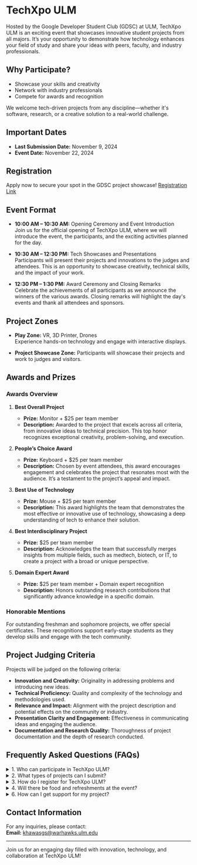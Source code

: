 # TechXpo ULM

Hosted by the Google Developer Student Club (GDSC) at ULM, TechXpo ULM is an exciting event that showcases innovative student projects from all majors. It’s your opportunity to demonstrate how technology enhances your field of study and share your ideas with peers, faculty, and industry professionals.

## Why Participate?

- Showcase your skills and creativity
- Network with industry professionals
- Compete for awards and recognition

We welcome tech-driven projects from any discipline—whether it's software, research, or a creative solution to a real-world challenge.

## Important Dates

- **Last Submission Date:** November 9, 2024
- **Event Date:** November 22, 2024

## Registration

Apply now to secure your spot in the GDSC project showcase! [Registration Link](https://webservices.ulm.edu/webforms/form/gdsc-project-showcase-application)

## Event Format

- **10:00 AM – 10:30 AM:** Opening Ceremony and Event Introduction  
  Join us for the official opening of TechXpo ULM, where we will introduce the event, the participants, and the exciting activities planned for the day.

- **10:30 AM – 12:30 PM:** Tech Showcases and Presentations  
  Participants will present their projects and innovations to the judges and attendees. This is an opportunity to showcase creativity, technical skills, and the impact of your work.

- **12:30 PM – 1:30 PM:** Award Ceremony and Closing Remarks  
  Celebrate the achievements of all participants as we announce the winners of the various awards. Closing remarks will highlight the day's events and thank all attendees and sponsors.

## Project Zones

- **Play Zone:** VR, 3D Printer, Drones  
  Experience hands-on technology and engage with interactive displays.

- **Project Showcase Zone:** Participants will showcase their projects and work to judges and visitors.

## Awards and Prizes

### Awards Overview

1. **Best Overall Project**  
   - **Prize:** Monitor + $25 per team member  
   - **Description:** Awarded to the project that excels across all criteria, from innovative ideas to technical precision. This top honor recognizes exceptional creativity, problem-solving, and execution.

2. **People’s Choice Award**  
   - **Prize:** Keyboard + $25 per team member  
   - **Description:** Chosen by event attendees, this award encourages engagement and celebrates the project that resonates most with the audience. It’s a testament to the project’s appeal and impact.

3. **Best Use of Technology**  
   - **Prize:** Mouse + $25 per team member  
   - **Description:** This award highlights the team that demonstrates the most effective or innovative use of technology, showcasing a deep understanding of tech to enhance their solution.

4. **Best Interdisciplinary Project**  
   - **Prize:** $25 per team member  
   - **Description:** Acknowledges the team that successfully merges insights from multiple fields, such as medtech, biotech, or IT, to create a project with a broad or unique perspective.

5. **Domain Expert Award**  
   - **Prize:** $25 per team member + Domain expert recognition  
   - **Description:** Honors outstanding research contributions that significantly advance knowledge in a specific domain.

### Honorable Mentions

For outstanding freshman and sophomore projects, we offer special certificates. These recognitions support early-stage students as they develop skills and engage with the tech community.

## Project Judging Criteria
Projects will be judged on the following criteria:
- **Innovation and Creativity:** Originality in addressing problems and introducing new ideas.
- **Technical Proficiency:** Quality and complexity of the technology and methodologies used.
- **Relevance and Impact:** Alignment with the project description and potential effects on the community or industry.
- **Presentation Clarity and Engagement:** Effectiveness in communicating ideas and engaging the audience.
- **Documentation and Research Quality:** Thoroughness of project documentation and the depth of research conducted.

## Frequently Asked Questions (FAQs)

<details>
<summary>1. Who can participate in TechXpo ULM?</summary>
Anyone from any major can participate, as we welcome tech-driven projects from all disciplines.
</details>

<details>
<summary>2. What types of projects can I submit?</summary>
You can submit projects that involve software, research, or creative solutions to real-world challenges.
</details>

<details>
<summary>3. How do I register for TechXpo ULM?</summary>
You can register by filling out the [registration form](https://webservices.ulm.edu/webforms/form/gdsc-project-showcase-application).
</details>

<details>
<summary>4. Will there be food and refreshments at the event?</summary>
Yes, we will provide drinks and snacks for all participants during the event.
</details>


<details>
<summary>6. How can I get support for my project?</summary>
If you need any special support, like hardware or software, please mention it in your project submission. We cannot guarantee that we can provide the items mentioned, but we will try to assist where possible.
</details>


## Contact Information

For any inquiries, please contact:  
**Email:** khawasgs@warhawks.ulm.edu

---

Join us for an engaging day filled with innovation, technology, and collaboration at TechXpo ULM!
